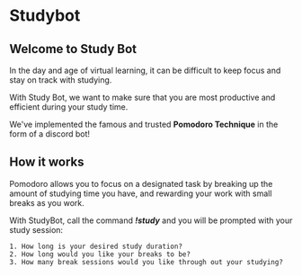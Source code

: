 # Studybot

## Welcome to Study Bot

In the day and age of virtual learning, it can be difficult to keep focus and stay on track with studying.

With Study Bot, we want to make sure that you are most productive and efficient during your study time. 

We've implemented the famous and trusted **Pomodoro Technique** in the form of a discord bot!

## How it works


Pomodoro allows you to focus on a designated task by breaking up the amount of studying time you have, and rewarding your work with small breaks as you work.

With StudyBot, call the command ***!study*** and you will be prompted with your study session:
    
    1. How long is your desired study duration? 
    2. How long would you like your breaks to be?
    3. How many break sessions would you like through out your studying?
